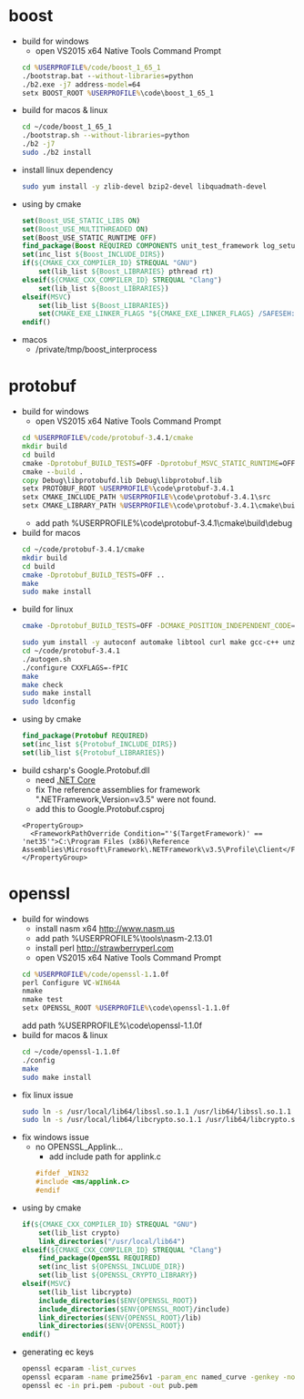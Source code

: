 # boost
* build for windows
    * open VS2015 x64 Native Tools Command Prompt
    ```bat
    cd %USERPROFILE%/code/boost_1_65_1
    ./bootstrap.bat --without-libraries=python
    ./b2.exe -j7 address-model=64
    setx BOOST_ROOT %USERPROFILE%\code\boost_1_65_1
    ```
* build for macos & linux
    ```sh
    cd ~/code/boost_1_65_1
    ./bootstrap.sh --without-libraries=python
    ./b2 -j7
    sudo ./b2 install
    ```
* install linux dependency
    ```sh
    sudo yum install -y zlib-devel bzip2-devel libquadmath-devel
    ```
* using by cmake
    ```cmake
    set(Boost_USE_STATIC_LIBS ON)
    set(Boost_USE_MULTITHREADED ON)
    set(Boost_USE_STATIC_RUNTIME OFF)
    find_package(Boost REQUIRED COMPONENTS unit_test_framework log_setup log filesystem program_options random system)
    set(inc_list ${Boost_INCLUDE_DIRS})
    if(${CMAKE_CXX_COMPILER_ID} STREQUAL "GNU")
        set(lib_list ${Boost_LIBRARIES} pthread rt)
    elseif(${CMAKE_CXX_COMPILER_ID} STREQUAL "Clang")
        set(lib_list ${Boost_LIBRARIES})
    elseif(MSVC)
        set(lib_list ${Boost_LIBRARIES})
        set(CMAKE_EXE_LINKER_FLAGS "${CMAKE_EXE_LINKER_FLAGS} /SAFESEH:NO Psapi.lib")
    endif()
    ```
* macos
    * /private/tmp/boost_interprocess

# protobuf
* build for windows
    * open VS2015 x64 Native Tools Command Prompt
    ```bat
    cd %USERPROFILE%/code/protobuf-3.4.1/cmake
    mkdir build
    cd build
    cmake -Dprotobuf_BUILD_TESTS=OFF -Dprotobuf_MSVC_STATIC_RUNTIME=OFF ..
    cmake --build .
    copy Debug\libprotobufd.lib Debug\libprotobuf.lib
    setx PROTOBUF_ROOT %USERPROFILE%\code\protobuf-3.4.1
    setx CMAKE_INCLUDE_PATH %USERPROFILE%\code\protobuf-3.4.1\src
    setx CMAKE_LIBRARY_PATH %USERPROFILE%\code\protobuf-3.4.1\cmake\build\Debug
    ```
    * add path %USERPROFILE%\code\protobuf-3.4.1\cmake\build\debug
* build for macos
    ```sh
    cd ~/code/protobuf-3.4.1/cmake
    mkdir build
    cd build
    cmake -Dprotobuf_BUILD_TESTS=OFF ..
    make
    sudo make install
    ```
* build for linux
    ```sh
    cmake -Dprotobuf_BUILD_TESTS=OFF -DCMAKE_POSITION_INDEPENDENT_CODE=ON ..
    ```
    ```sh
    sudo yum install -y autoconf automake libtool curl make gcc-c++ unzip
    cd ~/code/protobuf-3.4.1
    ./autogen.sh
    ./configure CXXFLAGS=-fPIC
    make
    make check
    sudo make install
    sudo ldconfig
    ```
* using by cmake
    ```cmake
    find_package(Protobuf REQUIRED)
    set(inc_list ${Protobuf_INCLUDE_DIRS})
    set(lib_list ${Protobuf_LIBRARIES})
    ```
* build csharp's Google.Protobuf.dll
    * need [.NET Core](https://github.com/dotnet/core)
    * fix The reference assemblies for framework ".NETFramework,Version=v3.5" were not found.
    * add this to Google.Protobuf.csproj
    ```
    <PropertyGroup>
      <FrameworkPathOverride Condition="'$(TargetFramework)' == 'net35'">C:\Program Files (x86)\Reference Assemblies\Microsoft\Framework\.NETFramework\v3.5\Profile\Client</FrameworkPathOverride>
    </PropertyGroup>
    ```

# openssl
* build for windows
    * install nasm x64 http://www.nasm.us
    * add path %USERPROFILE%\tools\nasm-2.13.01
    * install perl http://strawberryperl.com
    * open VS2015 x64 Native Tools Command Prompt
    ```bat
    cd %USERPROFILE%/code/openssl-1.1.0f
    perl Configure VC-WIN64A
    nmake
    nmake test
    setx OPENSSL_ROOT %USERPROFILE%\code\openssl-1.1.0f
    ```
    add path %USERPROFILE%\code\openssl-1.1.0f
* build for macos & linux
    ```sh
    cd ~/code/openssl-1.1.0f
    ./config
    make
    sudo make install
    ```
* fix linux issue
    ```sh
    sudo ln -s /usr/local/lib64/libssl.so.1.1 /usr/lib64/libssl.so.1.1
    sudo ln -s /usr/local/lib64/libcrypto.so.1.1 /usr/lib64/libcrypto.so.1.1
    ```
* fix windows issue
    * no OPENSSL_Applink...
        * add include path for applink.c
        ```cpp
        #ifdef _WIN32
        #include <ms/applink.c>
        #endif
        ```
* using by cmake
    ```cmake
    if(${CMAKE_CXX_COMPILER_ID} STREQUAL "GNU")
        set(lib_list crypto)
        link_directories("/usr/local/lib64")
    elseif(${CMAKE_CXX_COMPILER_ID} STREQUAL "Clang")
        find_package(OpenSSL REQUIRED)
        set(inc_list ${OPENSSL_INCLUDE_DIR})
        set(lib_list ${OPENSSL_CRYPTO_LIBRARY})
    elseif(MSVC)
        set(lib_list libcrypto)
        include_directories($ENV{OPENSSL_ROOT})
        include_directories($ENV{OPENSSL_ROOT}/include)
        link_directories($ENV{OPENSSL_ROOT}/lib)
        link_directories($ENV{OPENSSL_ROOT})
    endif()
    ```
* generating ec keys
    ```sh
    openssl ecparam -list_curves
    openssl ecparam -name prime256v1 -param_enc named_curve -genkey -noout -out pri.pem
    openssl ec -in pri.pem -pubout -out pub.pem
    ```
